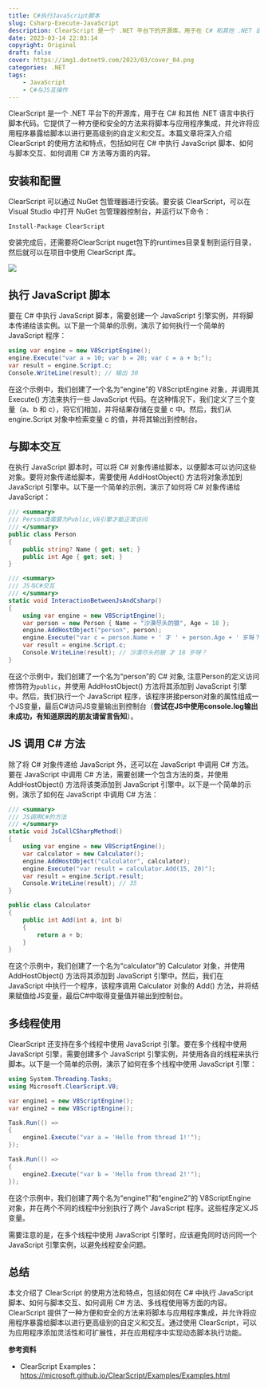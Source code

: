 ```yaml
---
title: C#执行JavaScript脚本
slug: Csharp-Execute-JavaScript
description: ClearScript 是一个 .NET 平台下的开源库，用于在 C# 和其他 .NET 语言中执行脚本代码。
date: 2023-03-14 22:03:14
copyright: Original
draft: false
cover: https://img1.dotnet9.com/2023/03/cover_04.png
categories: .NET
tags: 
    - JavaScript
    - C#与JS互操作
---
```


ClearScript 是一个 .NET 平台下的开源库，用于在 C# 和其他 .NET 语言中执行脚本代码。它提供了一种方便和安全的方法来将脚本与应用程序集成，并允许将应用程序暴露给脚本以进行更高级别的自定义和交互。本篇文章将深入介绍 ClearScript 的使用方法和特点，包括如何在 C# 中执行 JavaScript 脚本、如何与脚本交互、如何调用 C# 方法等方面的内容。

## 安装和配置

ClearScript 可以通过 NuGet 包管理器进行安装。要安装 ClearScript，可以在 Visual Studio 中打开 NuGet 包管理器控制台，并运行以下命令：

```shell
Install-Package ClearScript
```

安装完成后，还需要将ClearScript nuget包下的runtimes目录复制到运行目录，然后就可以在项目中使用 ClearScript 库。

![](https://img1.dotnet9.com/2023/03/0401.png)

## 执行 JavaScript 脚本

要在 C# 中执行 JavaScript 脚本，需要创建一个 JavaScript 引擎实例，并将脚本传递给该实例。以下是一个简单的示例，演示了如何执行一个简单的 JavaScript 程序：

```csharp
using var engine = new V8ScriptEngine();
engine.Execute("var a = 10; var b = 20; var c = a + b;");
var result = engine.Script.c;
Console.WriteLine(result); // 输出 30
```

在这个示例中，我们创建了一个名为“engine”的 V8ScriptEngine 对象，并调用其 Execute() 方法来执行一些 JavaScript 代码。在这种情况下，我们定义了三个变量（a、b 和 c），将它们相加，并将结果存储在变量 c 中。然后，我们从 engine.Script 对象中检索变量 c 的值，并将其输出到控制台。

## 与脚本交互

在执行 JavaScript 脚本时，可以将 C# 对象传递给脚本，以便脚本可以访问这些对象。要将对象传递给脚本，需要使用 AddHostObject() 方法将对象添加到 JavaScript 引擎中。以下是一个简单的示例，演示了如何将 C# 对象传递给 JavaScript：

```csharp
/// <summary>
/// Person类需要为Public,V8引擎才能正常访问
/// </summary>
public class Person
{
    public string? Name { get; set; }
    public int Age { get; set; }
}

/// <summary>
/// JS与C#交互
/// </summary>
static void InteractionBetweenJsAndCsharp()
{
    using var engine = new V8ScriptEngine();
    var person = new Person { Name = "沙漠尽头的狼", Age = 18 };
    engine.AddHostObject("person", person);
    engine.Execute("var c = person.Name + ' 才 ' + person.Age + ' 岁呀？';");
    var result = engine.Script.c;
    Console.WriteLine(result); // 沙漠尽头的狼 才 18 岁呀？
}
```

在这个示例中，我们创建了一个名为“person”的 C# 对象, 注意Person的定义访问修饰符为`public`，并使用 AddHostObject() 方法将其添加到 JavaScript 引擎中。然后，我们执行一个 JavaScript 程序，该程序拼接person对象的属性组成一个JS变量，最后C#访问JS变量输出到控制台（**尝试在JS中使用console.log输出未成功，有知道原因的朋友请留言告知**）。

## JS 调用 C# 方法

除了将 C# 对象传递给 JavaScript 外，还可以在 JavaScript 中调用 C# 方法。要在 JavaScript 中调用 C# 方法，需要创建一个包含方法的类，并使用 AddHostObject() 方法将该类添加到 JavaScript 引擎中。以下是一个简单的示例，演示了如何在 JavaScript 中调用 C# 方法：

```csharp
/// <summary>
/// JS调用C#的方法
/// </summary>
static void JsCallCSharpMethod()
{
    using var engine = new V8ScriptEngine();
    var calculator = new Calculator();
    engine.AddHostObject("calculator", calculator);
    engine.Execute("var result = calculator.Add(15, 20)");
    var result = engine.Script.result;
    Console.WriteLine(result); // 35
}

public class Calculator
{
    public int Add(int a, int b)
    {
        return a + b;
    }
}
```

在这个示例中，我们创建了一个名为“calculator”的 Calculator 对象，并使用 AddHostObject() 方法将其添加到 JavaScript 引擎中。然后，我们在 JavaScript 中执行一个程序，该程序调用 Calculator 对象的 Add() 方法，并将结果赋值给JS变量，最后C#中取得变量值并输出到控制台。

## 多线程使用

ClearScript 还支持在多个线程中使用 JavaScript 引擎。要在多个线程中使用 JavaScript 引擎，需要创建多个 JavaScript 引擎实例，并使用各自的线程来执行脚本。以下是一个简单的示例，演示了如何在多个线程中使用 JavaScript 引擎：

```csharp
using System.Threading.Tasks;
using Microsoft.ClearScript.V8;

var engine1 = new V8ScriptEngine();
var engine2 = new V8ScriptEngine();

Task.Run(() =>
{
    engine1.Execute("var a = 'Hello from thread 1!'");
});

Task.Run(() =>
{
    engine2.Execute("var b = 'Hello from thread 2!'");
});
```

在这个示例中，我们创建了两个名为“engine1”和“engine2”的 V8ScriptEngine 对象，并在两个不同的线程中分别执行了两个 JavaScript 程序。这些程序定义JS变量。

需要注意的是，在多个线程中使用 JavaScript 引擎时，应该避免同时访问同一个 JavaScript 引擎实例，以避免线程安全问题。

## 总结

本文介绍了 ClearScript 的使用方法和特点，包括如何在 C# 中执行 JavaScript 脚本、如何与脚本交互、如何调用 C# 方法、多线程使用等方面的内容。ClearScript 提供了一种方便和安全的方法来将脚本与应用程序集成，并允许将应用程序暴露给脚本以进行更高级别的自定义和交互。通过使用 ClearScript，可以为应用程序添加灵活性和可扩展性，并在应用程序中实现动态脚本执行功能。

**参考资料**

- ClearScript Examples：https://microsoft.github.io/ClearScript/Examples/Examples.html